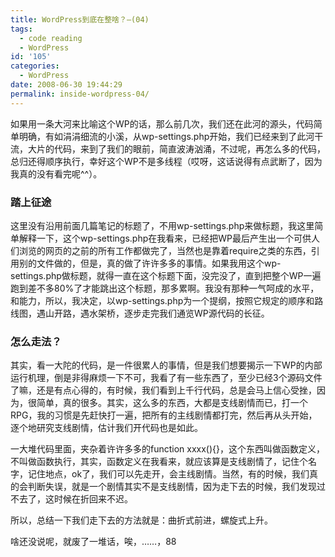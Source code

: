 ```yaml
---
title: WordPress到底在整啥？—(04)
tags:
  - code reading
  - WordPress
id: '105'
categories:
  - WordPress
date: 2008-06-30 19:44:29
permalink: inside-wordpress-04/
---
```


如果用一条大河来比喻这个WP的话，那么前几次，我们还在此河的源头，代码简单明确，有如涓涓细流的小溪，从wp-settings.php开始，我们已经来到了此河干流，大片的代码，来到了我们的眼前，简直波涛汹涌，不过呢，再怎么多的代码，总归还得顺序执行，幸好这个WP不是多线程（哎呀，这话说得有点武断了，因为我真的没有看完呢^^）。
<!-- more -->
### 踏上征途

这里没有沿用前面几篇笔记的标题了，不用wp-settings.php来做标题，我这里简单解释一下，这个wp-settings.php在我看来，已经把WP最后产生出一个可供人们浏览的网页的之前的所有工作都做完了，当然也是靠着require之类的东西，引用别的文件做的，但是，真的做了许许多多的事情。如果我用这个wp-settings.php做标题，就得一直在这个标题下面，没完没了，直到把整个WP一遍跑到差不多80%了才能跳出这个标题，那多累啊。我没有那种一气呵成的水平，和能力，所以，我决定，以wp-settings.php为一个提纲，按照它规定的顺序和路线图，遇山开路，遇水架桥，逐步走完我们通览WP源代码的长征。

### 怎么走法？

其实，看一大陀的代码，是一件很累人的事情，但是我们想要揭示一下WP的内部运行机理，倒是非得麻烦一下不可，我看了有一些东西了，至少已经3个源码文件了嘛，还是有点心得的，有时候，我们看到上千行代码，总是会马上信心受挫，因为，很简单，真的很多。其实，这么多的东西，大都是支线剧情而已，打一个RPG，我的习惯是先赶快打一遍，把所有的主线剧情都打完，然后再从头开始，逐个地研究支线剧情，估计我们开代码也是如此。

一大堆代码里面，夹杂着许许多多的function xxxx(){}，这个东西叫做函数定义，不叫做函数执行，其实，函数定义在我看来，就应该算是支线剧情了，记住个名字，记住地点，ok了，我们可以先走开，会主线剧情。当然，有的时候，我们真的会判断失误，就是一个剧情其实不是支线剧情，因为走下去的时候，我们发现过不去了，这时候在折回来不迟。

所以，总结一下我们走下去的方法就是：曲折式前进，螺旋式上升。

啥还没说呢，就废了一堆话，唉，……，88